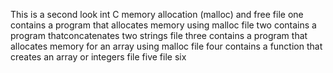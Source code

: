 This is a second look int C memory allocation (malloc) and free
file one contains a program that allocates memory using malloc
file two contains a program thatconcatenates two strings
file three contains a program that allocates memory for an array using malloc
file four contains a function that creates an array or integers
file five 
file six
